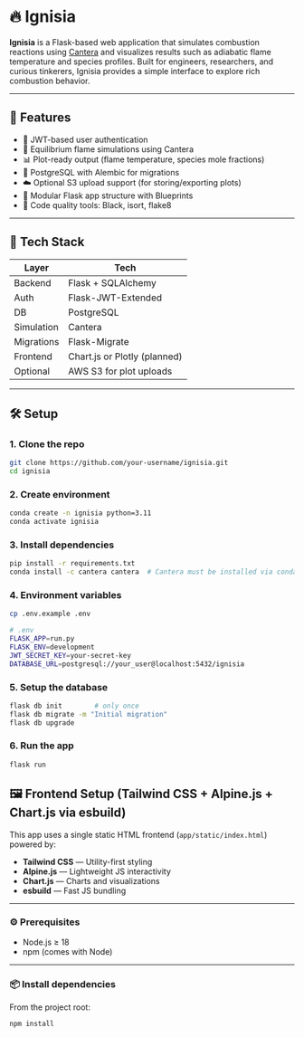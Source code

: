 # 🔥 Ignisia

**Ignisia** is a Flask-based web application that simulates combustion reactions using [Cantera](https://cantera.org/) and visualizes results such as adiabatic flame temperature and species profiles. Built for engineers, researchers, and curious tinkerers, Ignisia provides a simple interface to explore rich combustion behavior.

---

## 🚀 Features

- 🔐 JWT-based user authentication
- 🧪 Equilibrium flame simulations using Cantera
- 📊 Plot-ready output (flame temperature, species mole fractions)
- 💾 PostgreSQL with Alembic for migrations
- ☁️ Optional S3 upload support (for storing/exporting plots)
- 🔧 Modular Flask app structure with Blueprints
- 🧼 Code quality tools: Black, isort, flake8

---

## 🧱 Tech Stack

| Layer       | Tech              |
|-------------|-------------------|
| Backend     | Flask + SQLAlchemy |
| Auth        | Flask-JWT-Extended |
| DB          | PostgreSQL        |
| Simulation  | Cantera           |
| Migrations  | Flask-Migrate     |
| Frontend    | Chart.js or Plotly (planned) |
| Optional    | AWS S3 for plot uploads      |

---

## 🛠️ Setup

### 1. Clone the repo

```bash
git clone https://github.com/your-username/ignisia.git
cd ignisia
```

### 2. Create environment

```bash
conda create -n ignisia python=3.11
conda activate ignisia
```

### 3. Install dependencies

```bash
pip install -r requirements.txt
conda install -c cantera cantera  # Cantera must be installed via conda
```

### 4. Environment variables

```bash
cp .env.example .env
```

```bash
# .env
FLASK_APP=run.py
FLASK_ENV=development
JWT_SECRET_KEY=your-secret-key
DATABASE_URL=postgresql://your_user@localhost:5432/ignisia
```

### 5. Setup the database

```bash
flask db init        # only once
flask db migrate -m "Initial migration"
flask db upgrade
```

### 6. Run the app

```bash
flask run
```


## 🖼 Frontend Setup (Tailwind CSS + Alpine.js + Chart.js via esbuild)

This app uses a single static HTML frontend (`app/static/index.html`) powered by:

- **Tailwind CSS** — Utility-first styling
- **Alpine.js** — Lightweight JS interactivity
- **Chart.js** — Charts and visualizations
- **esbuild** — Fast JS bundling

---

### ⚙️ Prerequisites

- Node.js ≥ 18
- npm (comes with Node)

---

### 📦 Install dependencies

From the project root:

```bash
npm install